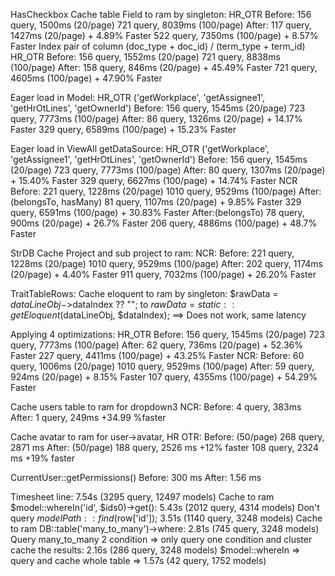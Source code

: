 HasCheckbox
Cache table Field to ram by singleton:
HR_OTR
Before:
156 query, 1500ms (20/page)
721 query, 8039ms (100/page)
After:
117 query, 1427ms (20/page) + 4.89% Faster
522 query, 7350ms (100/page) + 8.57% Faster
Index pair of column (doc_type + doc_id) / (term_type + term_id)
HR_OTR
Before:
156 query, 1552ms (20/page)
721 query, 8838ms (100/page)
After:
158 query, 846ms (20/page) + 45.49% Faster
721 query, 4605ms (100/page) + 47.90% Faster

Eager load in Model:
HR_OTR ('getWorkplace', 'getAssignee1', 'getHrOtLines', 'getOwnerId')
Before:
156 query, 1545ms (20/page)
723 query, 7773ms (100/page)
After:
86 query, 1326ms (20/page) + 14.17% Faster
329 query, 6589ms (100/page) + 15.23% Faster

Eager load in ViewAll getDataSource:
HR_OTR ('getWorkplace', 'getAssignee1', 'getHrOtLines', 'getOwnerId')
Before:
156 query, 1545ms (20/page)
723 query, 7773ms (100/page)
After:
80 query, 1307ms (20/page) + 15.40% Faster
329 query, 6627ms (100/page) + 14.74% Faster
NCR
Before:
221 query, 1228ms (20/page)
1010 query, 9529ms (100/page)
After:(belongsTo, hasMany)
81 query, 1107ms (20/page) + 9.85% Faster
329 query, 6591ms (100/page) + 30.83% Faster
After:(belongsTo)
78 query, 900ms (20/page) + 26.7% Faster
206 query, 4886ms (100/page) + 48.7% Faster

StrDB Cache Project and sub project to ram:
NCR:
Before:
221 query, 1228ms (20/page)
1010 query, 9529ms (100/page)
After:
202 query, 1174ms (20/page) + 4.40% Faster
911 query, 7032ms (100/page) + 26.20% Faster

TraitTableRows:
Cache eloquent to ram by singleton:
$rawData = $dataLineObj->$dataIndex ?? "";
to
$rawData = static::getEloquent($dataLineObj, $dataIndex);
==> Does not work, same latency

Applying 4 optimizations:
HR_OTR
Before:
156 query, 1545ms (20/page)
723 query, 7773ms (100/page)
After:
62 query, 736ms (20/page) + 52.36% Faster
227 query, 4411ms (100/page) + 43.25% Faster
NCR:
Before:
60 query, 1006ms (20/page)
1010 query, 9529ms (100/page)
After:
59 query, 924ms (20/page) + 8.15% Faster
107 query, 4355ms (100/page) + 54.29% Faster

Cache users table to ram for dropdown3
NCR:
Before:
4 query, 383ms
After:
1 query, 249ms +34.99 %faster

Cache avatar to ram for user->avatar,
HR OTR:
Before: (50/page)
268 query, 2871 ms
After: (50/page)
188 query, 2526 ms +12% faster
108 query, 2324 ms +19% faster

CurrentUser::getPermissions()
Before: 300 ms
After: 1.56 ms

Timesheet line: 7.54s (3295 query, 12497 models)
Cache to ram $model::whereIn('id', $ids0)->get(): 5.43s (2012 query, 4314 models)
Don't query $modelPath::find($row['id']); 3.51s (1140 query, 3248 models)
Cache to ram DB::table('many_to_many')->where: 2.81s (745 query, 3248 models)
Query many_to_many 2 condition => only query one condition and cluster cache the results: 2.16s (286 query, 3248 models)
$model::whereIn => query and cache whole table => 1.57s (42 query, 1752 models)